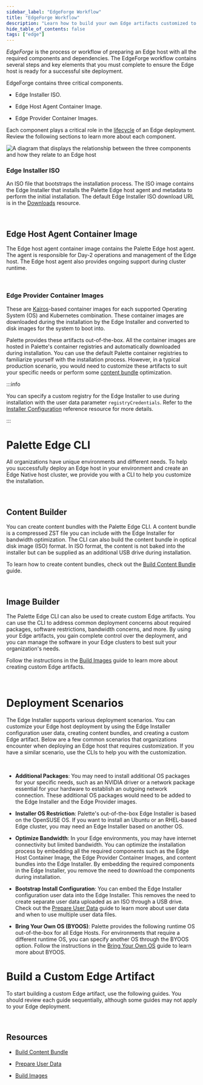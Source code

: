 ```yaml
---
sidebar_label: "EdgeForge Workflow"
title: "EdgeForge Workflow"
description: "Learn how to build your own Edge artifacts customized to your specific needs."
hide_table_of_contents: false
tags: ["edge"]
---
```



*EdgeForge* is the process or workflow of preparing an Edge host with all the required components and dependencies. The EdgeForge workflow contains several steps and key elements that you must complete to ensure the Edge host is ready for a successful site deployment. 

EdgeForge contains three critical components.

* Edge Installer ISO.


* Edge Host Agent Container Image.


* Edge Provider Container Images.



Each component plays a critical role in the [lifecycle](/clusters/edge/edge-native-lifecycle) of an Edge deployment. Review the following sections to learn more about each component.

![A diagram that displays the relationship between the three components  and how they relate to an Edge host](/clusters_edge-forge-workflow_edgeforge-workflow_components-diagram.png)



### Edge Installer ISO

An ISO file that bootstraps the installation process. The ISO image contains the Edge Installer that installs the Palette Edge host agent and metadata to perform the initial installation. The default Edge Installer ISO download URL is in the [Downloads](/spectro-downloads#edgeinstallimages) resource.

<br />

## Edge Host Agent Container Image

The Edge host agent container image contains the Palette Edge host agent. The agent is responsible for Day-2 operations and management of the Edge host. The Edge host agent also provides ongoing support during cluster runtime.

<br />

### Edge Provider Container Images

These are [Kairos](https://kairos.io/)-based container images for each supported Operating System (OS) and Kubernetes combination. These container images are downloaded during the installation by the Edge Installer and converted to disk images for the system to boot into.

Palette provides these artifacts out-of-the-box. All the container images are hosted in Palette's container registries and automatically downloaded during installation. You can use the default Palette container registries to familiarize yourself with the installation process. However, in a typical production scenario, you would need to customize these artifacts to suit your specific needs or perform some [content bundle](/clusters/edge/edgeforge-workflow/build-content-bundle) optimization.

:::info

You can specify a custom registry for the Edge Installer to use during installation with the user data parameter `registryCredentials`. Refer to the [Installer Configuration](/clusters/edge/edge-configuration/installer-reference#externalregistry) reference resource for more details.

:::


# Palette Edge CLI

All organizations have unique environments and different needs. To help you successfully deploy an Edge host in your environment and create an Edge Native host cluster, we provide you with a CLI to help you customize the installation.  



<br />

## Content Builder

You can create content bundles with the Palette Edge CLI. A content bundle is a compressed ZST file you can include with the Edge Installer for bandwidth optimization. The CLI can also build the content bundle in optical disk image (ISO) format. In ISO format, the content is not baked into the installer but can be supplied as an additional USB drive during installation. 

To learn how to create content bundles, check out the [Build Content Bundle](/clusters/edge/edgeforge-workflow/build-content-bundle) guide.

<br />

## Image Builder

The Palette Edge CLI can also be used to create custom Edge artifacts. You can use the CLI to address common deployment concerns about required packages, software restrictions, bandwidth concerns, and more. By using your Edge artifacts, you gain complete control over the deployment, and you can manage the software in your Edge clusters to best suit your organization's needs.

Follow the instructions in the [Build Images](/clusters/edge/edgeforge-workflow/build-images) guide to learn more about creating custom Edge artifacts.

<br />

# Deployment Scenarios

The Edge Installer supports various deployment scenarios. You can customize your Edge host deployment by using the Edge Installer configuration user data, creating content bundles, and creating a custom Edge artifact. Below are a few common scenarios that organizations encounter when deploying an Edge host that requires customization. If you have a similar scenario, use the CLIs to help you with the customization.

<br />

- **Additional Packages**:
You may need to install additional OS packages for your specific needs, such as an NVIDIA driver or a network package essential for your hardware to establish an outgoing network connection. These additional OS packages would need to be added to the Edge Installer and the Edge Provider images.


- **Installer OS Restriction**:
Palette's out-of-the-box Edge Installer is based on the OpenSUSE OS. If you want to install an Ubuntu or an RHEL-based Edge cluster, you may need an Edge Installer based on another OS.


- **Optimize Bandwidth**:
In your Edge environments, you may have internet connectivity but limited bandwidth. You can optimize the installation process by embedding all the required components such as the Edge Host Container Image, the Edge Provider Container Images, and content bundles into the Edge Installer. By embedding the required components in the Edge Installer, you remove the need to download the components during installation.


- **Bootstrap Install Configuration**:
You can embed the Edge Installer configuration user data into the Edge Installer. This removes the need to create separate user data uploaded as an ISO through a USB drive. Check out the [Prepare User Data](/clusters/edge/edgeforge-workflow/prepare-user-data) guide to learn more about user data and when to use multiple user data files.


- **Bring Your Own OS (BYOOS)**:
Palette provides the following runtime OS out-of-the-box for all Edge Hosts. For environments that require a different runtime OS, you can specify another OS through the BYOOS option. Follow the instructions in the [Bring Your Own OS](/clusters/edge/edgeforge-workflow/build-kairos-os) guide to learn more about BYOOS.

# Build a Custom Edge Artifact



To start building a custom Edge artifact, use the following guides. You should review each guide sequentially, although some guides may not apply to your Edge deployment.

<br />

## Resources


- [Build Content Bundle](/clusters/edge/edgeforge-workflow/build-content-bundle)


- [Prepare User Data](/clusters/edge/edgeforge-workflow/prepare-user-data)


- [Build Images](/clusters/edge/edgeforge-workflow/build-images)
